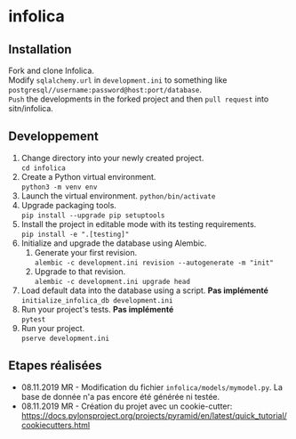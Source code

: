 # infolica

## Installation
Fork and clone Infolica.  
Modify `sqlalchemy.url` in `development.ini` to something like `postgresql//username:password@host:port/database`.  
`Push` the developments in the forked project and then `pull request` into sitn/infolica.  

## Developpement
1. Change directory into your newly created project.  
   `cd infolica`
1. Create a Python virtual environment.  
   `python3 -m venv env`
1. Launch the virtual environment.
   `python/bin/activate`
1. Upgrade packaging tools.  
   `pip install --upgrade pip setuptools`
1. Install the project in editable mode with its testing requirements.  
   `pip install -e ".[testing]"`
1. Initialize and upgrade the database using Alembic.  
   1. Generate your first revision.  
      `alembic -c development.ini revision --autogenerate -m "init"`
   1. Upgrade to that revision.  
      `alembic -c development.ini upgrade head`
1. Load default data into the database using a script. **Pas implémenté**  
   `initialize_infolica_db development.ini`
1. Run your project's tests. **Pas implémenté**  
   `pytest`
1. Run your project.  
   `pserve development.ini`

## Etapes réalisées
* 08.11.2019 MR - Modification du fichier `infolica/models/mymodel.py`. La base de donnée n'a pas encore été générée ni testée.  
* 08.11.2019 MR - Création du projet avec un cookie-cutter: https://docs.pylonsproject.org/projects/pyramid/en/latest/quick_tutorial/cookiecutters.html   

